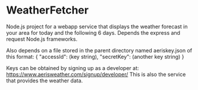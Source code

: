 # WeatherFetcher
Node.js project for a webapp service that displays the weather forecast in your area for today and the following 6 days.
Depends the express and request Node.js frameworks.

Also depends on a file stored in the parent directory named aeriskey.json of this format:
{
  "accessId": (key string),
  "secretKey": (another key string)
}

Keys can be obtained by signing up as a developer at: https://www.aerisweather.com/signup/developer/
This is also the service that provides the weather data.
